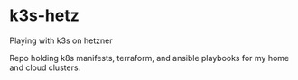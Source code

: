 # k3s-hetz
Playing with k3s on hetzner

Repo holding k8s manifests, terraform, and ansible playbooks for my home and cloud clusters.
